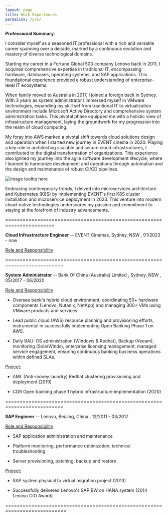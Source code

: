 ```yaml
---
layout: page
title: Work Experiences
permalink: /pro/
---
```


<b>Professional Summary</b>:

I consider myself as a seasoned IT professional with a rich and versatile career spanning over a decade, marked by a continuous evolution and mastery of diverse technological domains. 

Starting my career in a Fortune Global 500 company Lenovo back in 2011, I acquired comprehensive expertise in traditional IT, encompassing hardware, databases, operating systems, and SAP applications. This foundational experience provided a robust understanding of enterprise-level IT ecosystems.

When family moved to Australia in 2017, I joined a foreign back in Sydney. With 3 years as system administrator I immersed myself in VMware technologies, expanding my skill set from traditional IT to virtualization environment include Microsoft Active Directory and comprehensive system administration tasks. This pivotal phase equipped me with a holistic view of infrastructure management, laying the groundwork for my progression into the realm of cloud computing.

My foray into AWS marked a pivotal shift towards cloud solutions design and operation when I started new journey in EVENT cinema in 2020. Playing a key role in architecting scalable and secure cloud infrastructures, I contributed to the digital transformation of organizations. This experience also ignited my journey into the agile software development lifecycle, where I learned to harmonize development and operations through automation and the design and maintenance of robust CI/CD pipelines.

![image tooltip here](/assets/k8s.png)

Embracing contemporary trends, I delved into microservices architecture and Kubernetes (K8S) by implementing EVENT's first K8S cluster installation and microservice deployment in 2023. This venture into modern cloud-native technologies underscores my passion and commitment to staying at the forefront of industry advancements.

=======================================================================

<b>Cloud Infrustracture Engineer </b>  --  EVENT Cinemas,    Sydney, NSW ,       01/2023 - now 

<ins>Role and Responsibility</ins> 




==========================================================================


<b>System Administrator </b>  --  Bank Of China (Australia) Limited ,    Sydney, NSW ,       05/2017 - 06/2020 

<ins>Role and Responsibility</ins> 

- Oversee bank's hybrid cloud environment, coordinating 50+ hardware components (Lenovo, Nutanix, NetApp) and managing 300+ VMs using VMware products and services.

- Lead public cloud (AWS) resource planning and provisioning efforts, instrumental in successfully implementing Open Banking Phase 1 on AWS.

- Daily BAU: OS administration (Windows & Redhat), Backup (Veeam), monitoring (SolarWinds), enterprise licensing management, managed service engagement, ensuring continuous banking business operations within defined SLAs.

<ins>Project:</ins> 

- AML (Anti-money laundry) Redhat clustering provisioning and deployment (2019)

- CDR Open banking phase 1 hybrid infrastructure implementation (2020)


==========================================================================

<b>SAP Engineer</b>  --  Lenovo,      BeiJing, China ,      12/2011 - 03/2017 

<ins>Role and Responsibility</ins> 

- SAP application administration and maintenance

- Platform monitoring, performance optimization, technical troubleshooting

- Server provisioning, patching, backup and restore


<ins>Project:</ins> 

- SAP system physical to virtual migration project (2013)

- Successfully delivered Lenovo's SAP BW on HANA system (2014 Lenovo CIO Award)

===========================================================================
